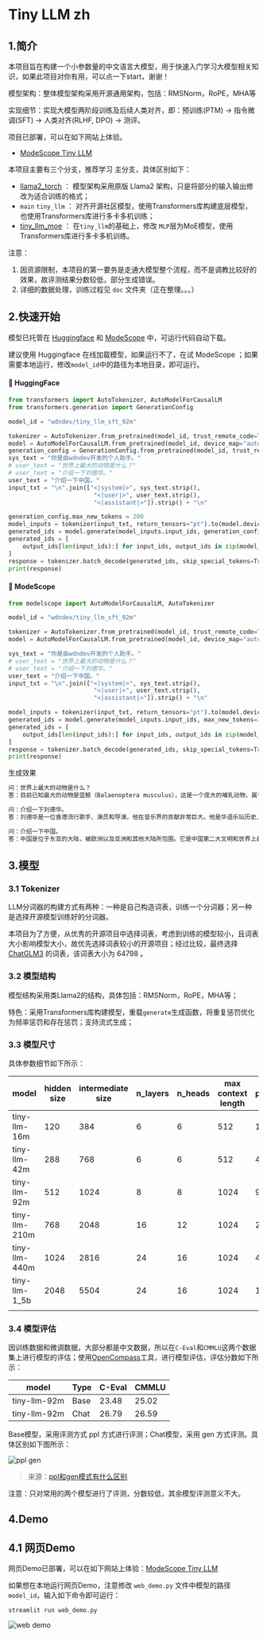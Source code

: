 # Tiny LLM zh

## 1.简介

本项目旨在构建一个小参数量的中文语言大模型，用于快速入门学习大模型相关知识，如果此项目对你有用，可以点一下start，谢谢！

模型架构：整体模型架构采用开源通用架构，包括：RMSNorm，RoPE，MHA等

实现细节：实现大模型两阶段训练及后续人类对齐，即：预训练(PTM) -> 指令微调(SFT) -> 人类对齐(RLHF, DPO) -> 测评。

项目已部署，可以在如下网站上体验。

- [ModeScope Tiny LLM](https://www.modelscope.cn/studios/wdndev/tiny_llm_92m_demo/summary)

本项目主要有三个分支，推荐学习 主分支，具体区别如下：

- [llama2_torch](https://github.com/wdndev/tiny-llm-zh/tree/llama2_torch) ： 模型架构采用原版 Llama2 架构，只是将部分的输入输出修改为适合训练的格式；
- `main`   `tiny_llm` ： 对齐开源社区模型，使用Transformers库构建底层模型，也使用Transformers库进行多卡多机训练；
- [tiny_llm_moe](https://github.com/wdndev/tiny-llm-zh/tree/tiny_llm_moe) ： 在`tiny_llm`的基础上，修改 `MLP`层为MoE模型，使用Transformers库进行多卡多机训练。

注意：

1. 因资源限制，本项目的第一要务是走通大模型整个流程，而不是调教比较好的效果，故评测结果分数较低，部分生成错误。
2. 详细的数据处理，训练过程见 `doc` 文件夹（正在整理。。。）

## 2.快速开始

模型已托管在 [Huggingface](https://huggingface.co/wdndev/tiny_llm_sft_92m) 和 [ModeScope](https://www.modelscope.cn/models/wdndev/tiny_llm_sft_92m) 中，可运行代码自动下载。

建议使用 Huggingface 在线加载模型，如果运行不了，在试 ModeScope ；如果需要本地运行，修改`model_id`中的路径为本地目录，即可运行。

#### 🤗 HuggingFace

```python
from transformers import AutoTokenizer, AutoModelForCausalLM
from transformers.generation import GenerationConfig

model_id = "wdndev/tiny_llm_sft_92m"

tokenizer = AutoTokenizer.from_pretrained(model_id, trust_remote_code=True)
model = AutoModelForCausalLM.from_pretrained(model_id, device_map="auto", trust_remote_code=True)
generation_config = GenerationConfig.from_pretrained(model_id, trust_remote_code=True)
sys_text = "你是由wdndev开发的个人助手。"
# user_text = "世界上最大的动物是什么？"
# user_text = "介绍一下刘德华。"
user_text = "介绍一下中国。"
input_txt = "\n".join(["<|system|>", sys_text.strip(), 
                        "<|user|>", user_text.strip(), 
                        "<|assistant|>"]).strip() + "\n"

generation_config.max_new_tokens = 200
model_inputs = tokenizer(input_txt, return_tensors="pt").to(model.device)
generated_ids = model.generate(model_inputs.input_ids, generation_config=generation_config)
generated_ids = [
    output_ids[len(input_ids):] for input_ids, output_ids in zip(model_inputs.input_ids, generated_ids)
]
response = tokenizer.batch_decode(generated_ids, skip_special_tokens=True)[0]
print(response)
```

#### 🤖 ModeScope

```python
from modelscope import AutoModelForCausalLM, AutoTokenizer

model_id = "wdndev/tiny_llm_sft_92m"

tokenizer = AutoTokenizer.from_pretrained(model_id, trust_remote_code=True)
model = AutoModelForCausalLM.from_pretrained(model_id, device_map="auto", trust_remote_code=True)

sys_text = "你是由wdndev开发的个人助手。"
# user_text = "世界上最大的动物是什么？"
# user_text = "介绍一下刘德华。"
user_text = "介绍一下中国。"
input_txt = "\n".join(["<|system|>", sys_text.strip(), 
                        "<|user|>", user_text.strip(), 
                        "<|assistant|>"]).strip() + "\n"

model_inputs = tokenizer(input_txt, return_tensors="pt").to(model.device)
generated_ids = model.generate(model_inputs.input_ids, max_new_tokens=200)
generated_ids = [
    output_ids[len(input_ids):] for input_ids, output_ids in zip(model_inputs.input_ids, generated_ids)
]
response = tokenizer.batch_decode(generated_ids, skip_special_tokens=True)[0]
print(response)
```


生成效果
```bash
问：世界上最大的动物是什么？
答：目前已知最大的动物是蓝鲸（Balaenoptera musculus），这是一个庞大的哺乳动物，属于须鲸亚目、须鲸科中的最大物种。蓝鲸的身长可达30米以上，体重可达175吨。它们在海洋中生活，主要以浮游生物为食，如甲壳类动物和小型鱼类等。由于其巨大的体型和复杂的生态群落，蓝鲸成为海洋旅游的热门景点之一。

问：介绍一下刘德华。
答：刘德华是一位香港流行歌手、演员和导演，他在音乐界的贡献非常巨大。他是华语乐坛历史上最伟大的艺人之一，代表作品包括《爱我身体》和《肥皂泡》。他也经常参演电影和电视剧，并在电视上受到好评。

问：介绍一下中国。
答：中国是位于东亚的大陆，被欧洲以及亚洲和其他大陆所包围。它是中国第二大文明和世界上最大的经济体之一。中国的历史可以追溯到公元前5000年左右，从古至今都有其独特的文化和语言传承者。

```

## 3.模型

### 3.1 Tokenizer

LLM分词器的构建方式有两种：一种是自己构造词表，训练一个分词器；另一种是选择开源模型训练好的分词器。

本项目为了方便，从优秀的开源项目中选择词表，考虑到训练的模型较小，且词表大小影响模型大小，故优先选择词表较小的开源项目；经过比较，最终选择 [ChatGLM3](https://huggingface.co/THUDM/chatglm3-6b) 的词表，该词表大小为 64798 。

### 3.2 模型结构

模型结构采用类Llama2的结构，具体包括：RMSNorm，RoPE，MHA等；

特色：采用Transformers库构建模型，重载`generate`生成函数，将重复惩罚优化为频率惩罚和存在惩罚；支持流式生成；


### 3.3 模型尺寸

具体参数细节如下所示：

| model            | hidden size | intermediate size | n_layers | n_heads | max context length | params | vocab size |
| ---------------- | ----------- | ----------------- | -------- | ------- | ------------------ | ------ | ---------- |
| tiny-llm-16m     | 120   | 384        | 6       | 6          | 512                | 16M     | 64798      |
| tiny-llm-42m     | 288   | 768        | 6       | 6          | 512                | 42M     | 64798      |
| tiny-llm-92m     | 512   | 1024       | 8       | 8          | 1024               | 92M     | 64798      |
| tiny-llm-210m    | 768   | 2048       | 16      | 12         | 1024               | 210M    | 64798      |
| tiny-llm-440m    | 1024  | 2816       | 24      | 16         | 1024               | 440M    | 64798      |
| tiny-llm-1_5b    | 2048  | 5504       | 24      | 16         | 1024               | 1.5B    | 64798      |
|  |  |  |  |  |  |  |  |

### 3.4 模型评估

因训练数据和微调数据，大部分都是中文数据，所以在`C-Eval`和`CMMLU`这两个数据集上进行模型的评估；使用[OpenCompass](https://github.com/open-compass/opencompass)工具，进行模型评估，评估分数如下所示：

| model            | Type  | C-Eval  |  CMMLU  |
| ---------------- | ----- | ------- | ------- |
| tiny-llm-92m     | Base   | 23.48  | 25.02   |
| tiny-llm-92m     | Chat   | 26.79  | 26.59   |

Base模型，采用评测方式 ppl 方式进行评测；Chat模型，采用 gen 方式评测。具体区别如下图所示：

![ppl gen](doc/images/ppl_gen.png)

> 来源：[ppl和gen模式有什么区别](https://github.com/open-compass/opencompass/discussions/597)

注意：只对常用的两个模型进行了评测，分数较低，其余模型评测意义不大。


## 4.Demo

## 4.1 网页Demo

网页Demo已部署，可以在如下网站上体验：[ModeScope Tiny LLM](https://www.modelscope.cn/studios/wdndev/tiny_llm_92m_demo/summary)

如果想在本地运行网页Demo，注意修改 `web_demo.py` 文件中模型的路径`model_id`，输入如下命令即可运行：

```shell
streamlit run web_demo.py
```

![web demo](doc/images/web_demo.png)





